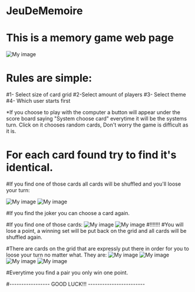 # JeuDeMemoire
# This is a memory game web page
![My image](https://github.com/jokerbea/JeuDeMemoire/blob/master/Screen%20Shot%202016-02-09%20at%205.10.58%20PM.png)
# Rules are simple:
#1- Select size of card grid
#2-Select amount of players
#3- Select theme
#4- Which user starts first

*If you choose to play with the computer a button will appear under the score board saying "System choose card" everytime it will be the systems turn. Click on it chooses random cards, Don't worry the game is difficult as it is.

# For each card found try to find it's identical.
#If you find one of those cards all cards will be shuffled and you'll loose your turn:

![My image](https://github.com/jokerbea/JeuDeMemoire/blob/master/Carte%20SpecF/melange.jpg)
![My image](https://github.com/jokerbea/JeuDeMemoire/blob/master/Carte%20SpecC/parking.jpg)

#If you find the joker you can choose a card again.

#If you find one of those cards:
![My image](https://github.com/jokerbea/JeuDeMemoire/blob/master/Carte%20Speciale/maudite1.jpg)
![My image](https://github.com/jokerbea/JeuDeMemoire/blob/master/Carte%20Speciale/maudite2.jpg)
#!!!!!!!
#You will lose a point, a winning set will be put back on the grid and all cards will be shuffled again.

#There are cards on the grid that are expressly put there in order for you to loose your turn no matter what. They are:
![My image](https://github.com/jokerbea/JeuDeMemoire/blob/master/Carte%20SpecF/maypop.jpg)
![My image](https://github.com/jokerbea/JeuDeMemoire/blob/master/Carte%20SpecF/sapote.jpg)
![My image](https://github.com/jokerbea/JeuDeMemoire/blob/master/Carte%20SpecC/LFA.jpg)
![My image](https://github.com/jokerbea/JeuDeMemoire/blob/master/Carte%20SpecC/saratoga.JPG)


#Everytime you find a pair you only win one point.

#-----------------  GOOD LUCK!!!  ------------------------

